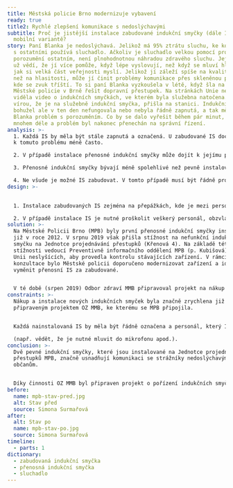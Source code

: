 ```yaml
---
title: Městská policie Brno modernizuje vybavení
ready: true
title2: Rychlé zlepšení komunikace s nedoslýchavými
subtitle: Proč je jistější instalace zabudované indukční smyčky (dále IS) oproti
  mobilní variantě?
story: Paní Blanka je nedoslýchavá. Jelikož má 95% ztrátu sluchu, ke komunikaci
  s ostatními používá sluchadlo. Ačkoliv je sluchadlo velkou pomocí pro
  porozumění ostatním, není plnohodnotnou náhradou zdravého sluchu. Její známí
  už vědí, že jí více pomůže, když lépe vyslovují, než když se mluví hlasitěji,
  jak si velká část veřejnosti myslí. Jelikož jí záleží spíše na kvalitě zvuku
  než na hlasitosti, může jí činit problémy komunikace přes skleněnou přepážku,
  kde se zvuk tříští. To si paní Blanka vyzkoušela v létě, když šla na služebnu
  Městské policie v Brně řešit dopravní přestupek. Na stránkách Unie neslyšících
  viděla video o indukčních smyčkách, ve kterém byla služebna natočena. S dobrou
  vírou, že je na služebně indukční smyčka, přišla na stanici. Indukční smyčka
  bohužel ale v ten den nefungovala nebo nebyla řádně zapnutá, a tak měla paní
  Blanka problém s porozuměním. Co by se dalo vyřešit během pár minut, trvalo
  mnohem déle a problém byl nakonec přenechán na správní řízení.
analysis: >-
  1. Každá IS by měla být stále zapnutá a označená. U zabudované IS dochází
  k tomuto problému méně často.

  2. V případě instalace přenosné indukční smyčky může dojít k jejímu posunutí. Smyčka tedy vysílá signál do místa, kde nedoslýchavý nestojí, takže signál dobře neslyší.

  3. Přenosné indukční smyčky bývají méně spolehlivé než pevně instalované IS.

  4. Ne všude je možné IS zabudovat. V tomto případě musí být řádně proškolen personál, jak smyčku správně uvést do provozu.
design: >-
  

  1. Instalace zabudovaných IS zejména na přepážkách, kde je mezi personálem a klientem umístěno sklo či jiná zástěna, která omezuje šíření zvuku.

  2. V případě instalace IS je nutné proškolit veškerý personál, obzvláště je-li instalována přenosná IS, která vyžaduje složitější zapínání.
solution: >-
  Na Městské Policii Brno (MPB) byly první přenosné indukční smyčky instalovány
  již v roce 2012. V srpnu 2019 však přišla stížnost na nefunkční indukční
  smyčku na Jednotce projednávání přestupků (Křenová 4). Na základě této
  stížnosti vedoucí Preventivně informačního oddělení MPB (p. Kubišová) oslovila
  Unii neslyšících, aby provedla kontrolu stávajících zařízení. V rámci této
  konzultace bylo Městské policii doporučeno modernizovat zařízení a ideálně
  vyměnit přenosní IS za zabudované. 


  V té době (srpen 2019) Odbor zdraví MMB připravoval projekt na nákup indukčních smyček pro několik odborů a pracovišť MMB. O této skutečnosti se p. Kubišová dočetla v denním tisku a kontaktovala p. Rossi (OZ MMB) s žádostí o připojení k projektu a zakoupení dvou zabudovaných IS na Jednotku projednávání přestupků. Jelikož MPB administrativně spadá pod MMB, bylo žádosti ze strany OZ MMB vyhověno. Instalace a označení indukčních smyček proběhlo 4. listopadu 2019, tedy pouhých 84 dní od podání stížnosti na nefunkční IS na témže pracovišti. Noví i stávající zaměstnanci MPB jsou o IS proškoleni, tudíž problém, který se vyskytl v srpnu, by se již neměl opakovat.
constraints: >-
  Nákup a instalace nových indukčních smyček byla značně zrychlena již
  připraveným projektem OZ MMB, ke kterému se MPB připojila. 


  Každá nainstalovaná IS by měla být řádně označena a personál, který IS používá, by měl být proškolen

  (např. vědět, že je nutné mluvit do mikrofonu apod.).
conclusion: >-
  Dvě pevné indukční smyčky, které jsou instalované na Jednotce projednávání
  přestupků MPB, značně usnadňují komunikaci se strážníky nedoslýchavým
  občanům. 


  Díky činnosti OZ MMB byl připraven projekt o pořízení indukčních smyček, ke kterému se mohla připojit MPB a rychle vyřešit problém, na který byli upozorněni.
before:
  name: mpb-stav-pred.jpg
  alt: Stav před
  source: Simona Surmařová
after:
  alt: Stav po
  name: mpb-stav-po.jpg
  source: Simona Surmařová
timeline:
  - parts: 1
dictionary:
  - zabudovaná indukční smyčka
  - přenosná indukční smyčka
  - sluchadlo
---
```

